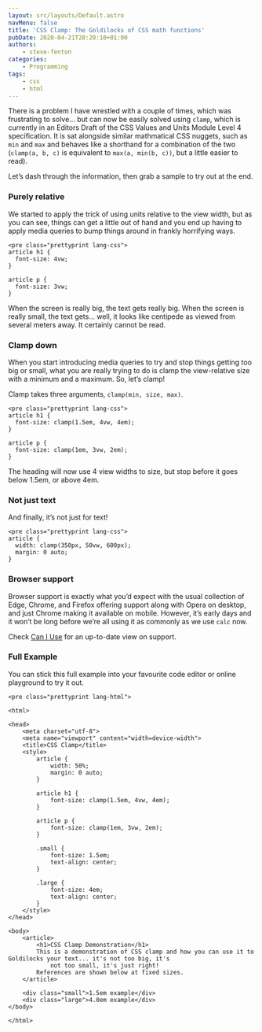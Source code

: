 ```yaml
---
layout: src/layouts/Default.astro
navMenu: false
title: 'CSS Clamp: The Goldilocks of CSS math functions'
pubDate: 2020-04-21T20:20:10+01:00
authors:
    - steve-fenton
categories:
    - Programming
tags:
    - css
    - html
---
```


There is a problem I have wrestled with a couple of times, which was frustrating to solve… but can now be easily solved using `clamp`, which is currently in an Editors Draft of the CSS Values and Units Module Level 4 specification. It is sat alongside similar mathmatical CSS nuggets, such as `min` and `max` and behaves like a shorthand for a combination of the two (`clamp(a, b, c)` is equivalent to `max(a, min(b, c))`, but a little easier to read).

Let’s dash through the information, then grab a sample to try out at the end.

### Purely relative

We started to apply the trick of using units relative to the view width, but as you can see, things can get a little out of hand and you end up having to apply media queries to bump things around in frankly horrifying ways.

```
<pre class="prettyprint lang-css">
article h1 {
  font-size: 4vw;
}

article p {
  font-size: 3vw;
}
```
When the screen is really big, the text gets really big. When the screen is really small, the text gets… well, it looks like centipede as viewed from several meters away. It certainly cannot be read.

### Clamp down

When you start introducing media queries to try and stop things getting too big or small, what you are really trying to do is clamp the view-relative size with a minimum and a maximum. So, let’s clamp!

Clamp takes three arguments, `clamp(min, size, max)`.

```
<pre class="prettyprint lang-css">
article h1 {
  font-size: clamp(1.5em, 4vw, 4em);
}

article p {
  font-size: clamp(1em, 3vw, 2em);
}
```
The heading will now use 4 view widths to size, but stop before it goes below 1.5em, or above 4em.

### Not just text

And finally, it’s not just for text!

```
<pre class="prettyprint lang-css">
article {
  width: clamp(350px, 50vw, 600px);
  margin: 0 auto;
}
```
### Browser support

Browser support is exactly what you’d expect with the usual collection of Edge, Chrome, and Firefox offering support along with Opera on desktop, and just Chrome making it available on mobile. However, it’s early days and it won’t be long before we’re all using it as commonly as we use `calc` now.

Check [Can I Use](https://caniuse.com/#feat=css-math-functions) for an up-to-date view on support.

### Full Example

You can stick this full example into your favourite code editor or online playground to try it out.

```
<pre class="prettyprint lang-html">

<html>

<head>
    <meta charset="utf-8">
    <meta name="viewport" content="width=device-width">
    <title>CSS Clamp</title>
    <style>
        article {
            width: 50%;
            margin: 0 auto;
        }

        article h1 {
            font-size: clamp(1.5em, 4vw, 4em);
        }

        article p {
            font-size: clamp(1em, 3vw, 2em);
        }

        .small {
            font-size: 1.5em;
            text-align: center;
        }

        .large {
            font-size: 4em;
            text-align: center;
        }
    </style>
</head>

<body>
    <article>
        <h1>CSS Clamp Demonstration</h1>
        This is a demonstration of CSS clamp and how you can use it to Goldilocks your text... it's not too big, it's
            not too small, it's just right!
        References are shown below at fixed sizes.
    </article>

    <div class="small">1.5em example</div>
    <div class="large">4.0em example</div>
</body>

</html>
```
</body></html>